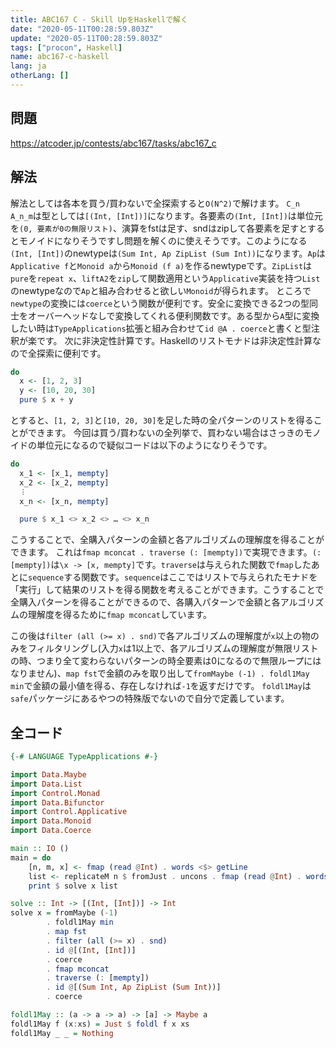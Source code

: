 ```yaml
---
title: ABC167 C - Skill UpをHaskellで解く
date: "2020-05-11T00:28:59.803Z"
update: "2020-05-11T00:28:59.803Z"
tags: ["procon", Haskell]
name: abc167-c-haskell
lang: ja
otherLang: []
---
```


## 問題
https://atcoder.jp/contests/abc167/tasks/abc167_c

## 解法
解法としては各本を買う/買わないで全探索すると`O(N^2)`で解けます。
`C_n A_n_m`は型としては`[(Int, [Int])]`になります。各要素の`(Int, [Int])`は単位元を`(0, 要素が0の無限リスト)`、演算をfstは足す、sndはzipして各要素を足すとするとモノイドになりそうですし問題を解くのに使えそうです。このようになる`(Int, [Int])`のnewtypeは`(Sum Int, Ap ZipList (Sum Int))`になります。`Ap`は`Applicative f`と`Monoid a`から`Monoid (f a)`を作るnewtypeです。`ZipList`は`pure`を`repeat x`、`liftA2`を`zip`して関数適用という`Applicative`実装を持つ`List`のnewtypeなので`Ap`と組み合わせると欲しい`Monoid`が得られます。
ところで`newtype`の変換には`coerce`という関数が便利です。安全に変換できる2つの型同士をオーバーヘッドなしで変換してくれる便利関数です。ある型から`A`型に変換したい時は`TypeApplications`拡張と組み合わせて`id @A . coerce`と書くと型注釈が楽です。
次に非決定性計算です。Haskellのリストモナドは非決定性計算なので全探索に便利です。

```hs
do
  x <- [1, 2, 3]
  y <- [10, 20, 30]
  pure $ x + y
```

とすると、`[1, 2, 3]`と`[10, 20, 30]`を足した時の全パターンのリストを得ることができます。
今回は買う/買わないの全列挙で、買わない場合はさっきのモノイドの単位元になるので疑似コードは以下のようになりそうです。

```hs
do
  x_1 <- [x_1, mempty]
  x_2 <- [x_2, mempty]
  ︙
  x_n <- [x_n, mempty]

  pure $ x_1 <> x_2 <> … <> x_n
```

こうすることで、全購入パターンの金額と各アルゴリズムの理解度を得ることができます。
これは`fmap mconcat . traverse (: [mempty])`で実現できます。`(: [mempty])`は`\x -> [x, mempty]`です。`traverse`は与えられた関数で`fmap`したあとに`sequence`する関数です。`sequence`はここではリストで与えられたモナドを「実行」して結果のリストを得る関数を考えることができます。こうすることで全購入パターンを得ることができるので、各購入パターンで金額と各アルゴリズムの理解度を得るために`fmap mconcat`しています。

この後は`filter (all (>= x) . snd)`で各アルゴリズムの理解度が`x`以上の物のみをフィルタリングし(入力`x`は1以上で、各アルゴリズムの理解度が無限リストの時、つまり全て変わらないパターンの時全要素は0になるので無限ループにはなりません)、`map fst`で金額のみを取り出して`fromMaybe (-1) . foldl1May min`で金額の最小値を得る、存在しなければ`-1`を返すだけです。
`foldl1May`は`safe`パッケージにあるやつの特殊版でないので自分で定義しています。

## 全コード

```hs
{-# LANGUAGE TypeApplications #-}

import Data.Maybe
import Data.List
import Control.Monad
import Data.Bifunctor
import Control.Applicative
import Data.Monoid
import Data.Coerce

main :: IO ()
main = do
    [n, m, x] <- fmap (read @Int) . words <$> getLine
    list <- replicateM n $ fromJust . uncons . fmap (read @Int) . words <$> getLine
    print $ solve x list

solve :: Int -> [(Int, [Int])] -> Int
solve x = fromMaybe (-1)
        . foldl1May min
        . map fst
        . filter (all (>= x) . snd)
        . id @[(Int, [Int])]
        . coerce
        . fmap mconcat
        . traverse (: [mempty])
        . id @[(Sum Int, Ap ZipList (Sum Int))]
        . coerce

foldl1May :: (a -> a -> a) -> [a] -> Maybe a
foldl1May f (x:xs) = Just $ foldl f x xs
foldl1May _ _ = Nothing
```
